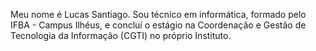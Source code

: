 Meu nome é Lucas Santiago. Sou técnico em informática, formado pelo IFBA - Campus Ilhéus, e concluí o estágio na Coordenação e Gestão de Tecnologia da Informação (CGTI) no próprio Instituto.